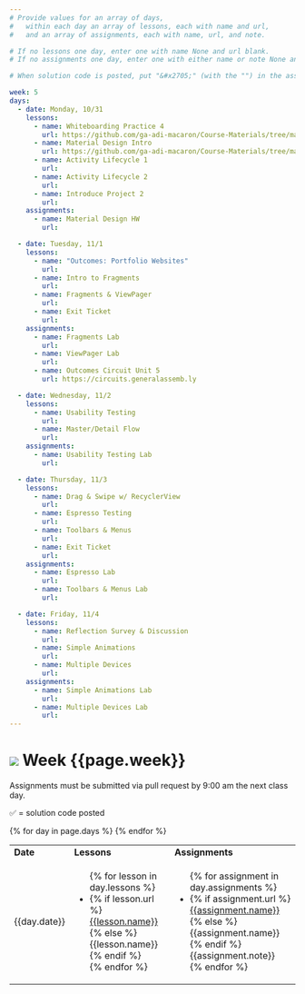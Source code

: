 ```yaml
---
# Provide values for an array of days,
#   within each day an array of lessons, each with name and url,
#   and an array of assignments, each with name, url, and note.

# If no lessons one day, enter one with name None and url blank.
# If no assignments one day, enter one with either name or note None and url blank.

# When solution code is posted, put "&#x2705;" (with the "") in the assignment's note.

week: 5
days:
  - date: Monday, 10/31
    lessons:
      - name: Whiteboarding Practice 4
        url: https://github.com/ga-adi-macaron/Course-Materials/tree/master/lessons/computer-science-and-interview-prep/whiteboarding-practice-4
      - name: Material Design Intro
        url: https://github.com/ga-adi-macaron/Course-Materials/tree/master/lessons/user-interface/material-design-intro
      - name: Activity Lifecycle 1
        url: 
      - name: Activity Lifecycle 2
        url: 
      - name: Introduce Project 2
        url: 
    assignments:
      - name: Material Design HW
        url: 

  - date: Tuesday, 11/1
    lessons:
      - name: "Outcomes: Portfolio Websites"
        url: 
      - name: Intro to Fragments
        url: 
      - name: Fragments & ViewPager
        url:
      - name: Exit Ticket
        url: 
    assignments:
      - name: Fragments Lab
        url:
      - name: ViewPager Lab
        url:
      - name: Outcomes Circuit Unit 5
        url: https://circuits.generalassemb.ly

  - date: Wednesday, 11/2
    lessons:
      - name: Usability Testing
        url:
      - name: Master/Detail Flow
        url:
    assignments:
      - name: Usability Testing Lab
        url:

  - date: Thursday, 11/3
    lessons:
      - name: Drag & Swipe w/ RecyclerView
        url:
      - name: Espresso Testing
        url:
      - name: Toolbars & Menus
        url:
      - name: Exit Ticket
        url: 
    assignments:
      - name: Espresso Lab
        url:
      - name: Toolbars & Menus Lab
        url:

  - date: Friday, 11/4
    lessons:
      - name: Reflection Survey & Discussion
        url: 
      - name: Simple Animations
        url:
      - name: Multiple Devices
        url:
    assignments:
      - name: Simple Animations Lab
        url:
      - name: Multiple Devices Lab
        url:
---
```


# ![](https://ga-dash.s3.amazonaws.com/production/assets/logo-9f88ae6c9c3871690e33280fcf557f33.png) Week {{page.week}}

Assignments must be submitted via pull request by 9:00 am the next class day.

&#x2705; = solution code posted

<table>
<tr><td><b>Date</b></td><td><b>Lessons</b></td><td><b>Assignments</b></td></tr>
{% for day in page.days %}
  <tr>
    <td>{{day.date}}</td>
    <td><ul>{% for lesson in day.lessons %}
      <li>{% if lesson.url %}
        <a href="{{lesson.url}}">{{lesson.name}}</a>
      {% else %}
        {{lesson.name}}
      {% endif %}</li>
    {% endfor %}</ul></td>
    <td><ul>{% for assignment in day.assignments %}
      <li>{% if assignment.url %}
        <a href="{{assignment.url}}">{{assignment.name}}</a>
      {% else %}
        {{assignment.name}}
      {% endif %}{{assignment.note}}</li>
    {% endfor %}</ul></td>
  </tr>
{% endfor %}
</table>
